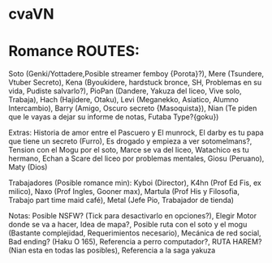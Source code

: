 # cvaVN

# Romance ROUTES:
Soto (Genki/Yottadere,Posible streamer femboy {Porota}?), Mere (Tsundere, Vtuber Secreto), Kena (Byoukidere, hardstuck bronce, SH, Problemas en su vida, Pudiste salvarlo?), PioPan (Dandere, Yakuza del liceo, Vive solo, Trabaja), Hach (Hajidere, Otaku), Levi (Meganekko, Asiatico, Alumno Intercambio), Barry (Amigo, Oscuro secreto {Masoquista}), Nian (Te piden que le vayas a dejar su informe de notas, Futaba Type?{goku})

Extras: 
Historia de amor entre el Pascuero y El munrock, El darby es tu papa que tiene un secreto (Furro), Es drogado y empieza a ver sotomelmans?, Tension con el Mogu por el soto, Marce se va del liceo, Watachico es tu hermano, Echan a Scare del liceo por problemas mentales, Giosu (Peruano), Maty (Dios)

Trabajadores (Posible romance min): Kyboi (Director), K4hn (Prof Ed Fis, ex milico), Naxo (Prof Ingles, Gooner max), Martula (Prof His y Filosofia, Trabajo part time maid café), Metal (Jefe Pio, Trabajador de tienda)


Notas: Posible NSFW? (Tick para desactivarlo en opciones?), Elegir Motor donde se va a hacer, Idea de mapa?, Posible ruta con el soto y el mogu (Bastante complejidad, Requerimientos necesario), Mecánica de red social, Bad ending? (Haku O 165), Referencia a perro computador?, RUTA HAREM? (Nian esta en todas las posibles), Referencia a la saga yakuza
